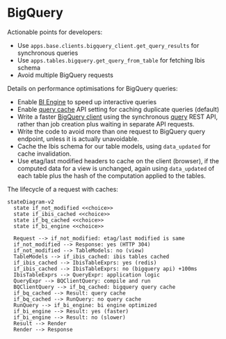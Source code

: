 # BigQuery

Actionable points for developers:

- Use `apps.base.clients.bigquery_client.get_query_results` for synchronous queries
- Use `apps.tables.bigquery.get_query_from_table` for fetching Ibis schema
- Avoid multiple BigQuery requests

Details on performance optimisations for BigQuery queries:

- Enable [BI Engine](https://cloud.google.com/bi-engine/docs/introduction) to
  speed up interactive queries
- Enable [query cache](https://cloud.google.com/bigquery/docs/cached-results)
  API setting for caching duplicate queries (default)
- Write a faster [BigQuery client](apps/base/clients.py) using the synchronous
  [query](https://cloud.google.com/bigquery/docs/reference/rest/v2/jobs/query)
  REST API, rather than job creation plus waiting in separate API requests.
- Write the code to avoid more than one request to BigQuery query endpoint,
  unless it is actually unavoidable.
- Cache the Ibis schema for our table models, using `data_updated` for cache
  invalidation.
- Use etag/last modified headers to cache on the client (browser), if the
  computed data for a view is unchanged, again using `data_updated` of each
  table plus the hash of the computation applied to the tables.

The lifecycle of a request with caches:

```mermaid
stateDiagram-v2
  state if_not_modified <<choice>>
  state if_ibis_cached <<choice>>
  state if_bq_cached <<choice>>
  state if_bi_engine <<choice>>

  Request --> if_not_modified: etag/last modified is same
  if_not_modified --> Response: yes (HTTP 304)
  if_not_modified --> TableModels: no (view)
  TableModels --> if_ibis_cached: ibis tables cached
  if_ibis_cached --> IbisTableExprs: yes (redis)
  if_ibis_cached --> IbisTableExprs: no (bigquery api) +100ms
  IbisTableExprs --> QueryExpr: application logic
  QueryExpr --> BQClientQuery: compile and run
  BQClientQuery --> if_bq_cached: bigquery query cache
  if_bq_cached --> Result: query cache
  if_bq_cached --> RunQuery: no query cache
  RunQuery --> if_bi_engine: bi engine optimized
  if_bi_engine --> Result: yes (faster)
  if_bi_engine --> Result: no (slower)
  Result --> Render
  Render --> Response

```
